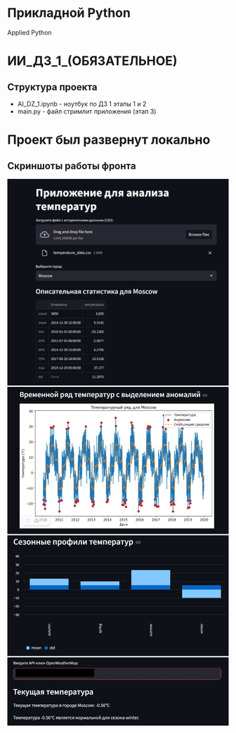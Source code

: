 # Прикладной Python
Applied Python

# ИИ_ДЗ_1_(ОБЯЗАТЕЛЬНОЕ)

## Структура проекта
- AI_DZ_1.ipynb - ноутбук по ДЗ 1 этапы 1 и 2
- main.py - файл стримлит приложения (этап 3)

# Проект был развернут локально
## Скриншоты работы фронта

![alt text](/scr_1.jpeg)
![alt text](/scr_2.jpeg)
![alt text](/scr_3.jpeg)
![alt text](/scr_4.jpeg)
